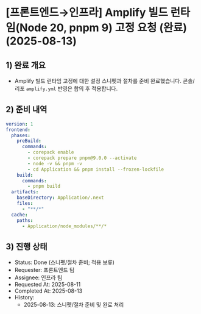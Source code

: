 # [프론트엔드→인프라] Amplify 빌드 런타임(Node 20, pnpm 9) 고정 요청 (완료) (2025-08-13)

## 1) 완료 개요

- Amplify 빌드 런타임 고정에 대한 설정 스니펫과 절차를 준비 완료했습니다. 콘솔/리포 `amplify.yml` 반영은 합의 후 적용합니다.

## 2) 준비 내역

```yaml
version: 1
frontend:
  phases:
    preBuild:
      commands:
        - corepack enable
        - corepack prepare pnpm@9.0.0 --activate
        - node -v && pnpm -v
        - cd Application && pnpm install --frozen-lockfile
    build:
      commands:
        - pnpm build
  artifacts:
    baseDirectory: Application/.next
    files:
      - "**/*"
  cache:
    paths:
      - Application/node_modules/**/*
```

## 3) 진행 상태

- Status: Done (스니펫/절차 준비; 적용 보류)
- Requester: 프론트엔드 팀
- Assignee: 인프라 팀
- Requested At: 2025-08-11
- Completed At: 2025-08-13
- History:
  - 2025-08-13: 스니펫/절차 준비 및 완료 처리
